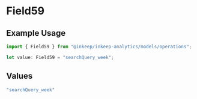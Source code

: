 # Field59

## Example Usage

```typescript
import { Field59 } from "@inkeep/inkeep-analytics/models/operations";

let value: Field59 = "searchQuery_week";
```

## Values

```typescript
"searchQuery_week"
```